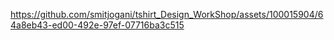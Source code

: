 

https://github.com/smitjogani/tshirt_Design_WorkShop/assets/100015904/64a8eb43-ed00-492e-97ef-07716ba3c515

